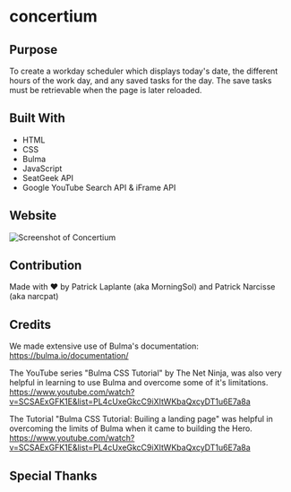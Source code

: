 # concertium

## Purpose

To create a workday scheduler which displays today's date, the different hours of the work day, and any saved tasks for the day. The save tasks must be retrievable when the page is later reloaded.

## Built With

- HTML
- CSS
- Bulma
- JavaScript
- SeatGeek API
- Google YouTube Search API & iFrame API

## Website

<!-- Website to be added here -->
<!-- Add screenshot below -->

![Screenshot of Concertium]()

## Contribution

Made with ❤️ by Patrick Laplante (aka MorningSol) and Patrick Narcisse (aka narcpat)

## Credits

We made extensive use of Bulma's documentation: https://bulma.io/documentation/

The YouTube series "Bulma CSS Tutorial" by The Net Ninja, was also very helpful in learning to use Bulma and overcome some of it's limitations.
https://www.youtube.com/watch?v=SCSAExGFK1E&list=PL4cUxeGkcC9iXItWKbaQxcyDT1u6E7a8a

The Tutorial "Bulma CSS Tutorial: Builing a landing page" was helpful in overcoming the limits of Bulma when it came to building the Hero.
https://www.youtube.com/watch?v=SCSAExGFK1E&list=PL4cUxeGkcC9iXItWKbaQxcyDT1u6E7a8a

## Special Thanks

<!-- Add special thanks if any -->
